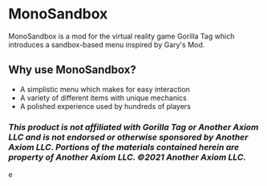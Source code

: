 # MonoSandbox
MonoSandbox is a mod for the virtual reality game Gorilla Tag which introduces a sandbox-based menu inspired by Gary's Mod.

## Why use MonoSandbox?
- A simplistic menu which makes for easy interaction
- A variety of different items with unique mechanics
- A polished experience used by hundreds of players

### <i>This product is not affiliated with Gorilla Tag or Another Axiom LLC and is not endorsed or otherwise sponsored by Another Axiom LLC. Portions of the materials contained herein are property of Another Axiom LLC. ©2021 Another Axiom LLC.</i>
e
